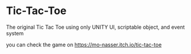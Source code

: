 # Tic-Tac-Toe
The original Tic Tac Toe using only UNITY UI, scriptable object, and event system

you can check the game on https://mo-nasser.itch.io/tic-tac-toe
